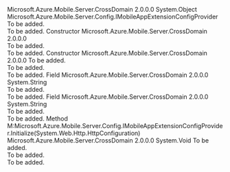 <Type Name="CrossDomainExtensionConfigProvider" FullName="Microsoft.Azure.Mobile.Server.CrossDomain.Config.CrossDomainExtensionConfigProvider">
  <TypeSignature Language="C#" Value="public class CrossDomainExtensionConfigProvider : Microsoft.Azure.Mobile.Server.Config.IMobileAppExtensionConfigProvider" />
  <TypeSignature Language="ILAsm" Value=".class public auto ansi beforefieldinit CrossDomainExtensionConfigProvider extends System.Object implements class Microsoft.Azure.Mobile.Server.Config.IMobileAppExtensionConfigProvider" />
  <TypeSignature Language="DocId" Value="T:Microsoft.Azure.Mobile.Server.CrossDomain.Config.CrossDomainExtensionConfigProvider" />
  <TypeSignature Language="VB.NET" Value="Public Class CrossDomainExtensionConfigProvider&#xA;Implements IMobileAppExtensionConfigProvider" />
  <TypeSignature Language="F#" Value="type CrossDomainExtensionConfigProvider = class&#xA;    interface IMobileAppExtensionConfigProvider" />
  <AssemblyInfo>
    <AssemblyName>Microsoft.Azure.Mobile.Server.CrossDomain</AssemblyName>
    <AssemblyVersion>2.0.0.0</AssemblyVersion>
  </AssemblyInfo>
  <Base>
    <BaseTypeName>System.Object</BaseTypeName>
  </Base>
  <Interfaces>
    <Interface>
      <InterfaceName>Microsoft.Azure.Mobile.Server.Config.IMobileAppExtensionConfigProvider</InterfaceName>
    </Interface>
  </Interfaces>
  <Docs>
    <summary>To be added.</summary>
    <remarks>To be added.</remarks>
  </Docs>
  <Members>
    <Member MemberName=".ctor">
      <MemberSignature Language="C#" Value="public CrossDomainExtensionConfigProvider ();" />
      <MemberSignature Language="ILAsm" Value=".method public hidebysig specialname rtspecialname instance void .ctor() cil managed" />
      <MemberSignature Language="DocId" Value="M:Microsoft.Azure.Mobile.Server.CrossDomain.Config.CrossDomainExtensionConfigProvider.#ctor" />
      <MemberSignature Language="VB.NET" Value="Public Sub New ()" />
      <MemberType>Constructor</MemberType>
      <AssemblyInfo>
        <AssemblyName>Microsoft.Azure.Mobile.Server.CrossDomain</AssemblyName>
        <AssemblyVersion>2.0.0.0</AssemblyVersion>
      </AssemblyInfo>
      <Parameters />
      <Docs>
        <summary>To be added.</summary>
        <remarks>To be added.</remarks>
      </Docs>
    </Member>
    <Member MemberName=".ctor">
      <MemberSignature Language="C#" Value="public CrossDomainExtensionConfigProvider (System.Collections.Generic.IEnumerable&lt;string&gt; domains);" />
      <MemberSignature Language="ILAsm" Value=".method public hidebysig specialname rtspecialname instance void .ctor(class System.Collections.Generic.IEnumerable`1&lt;string&gt; domains) cil managed" />
      <MemberSignature Language="DocId" Value="M:Microsoft.Azure.Mobile.Server.CrossDomain.Config.CrossDomainExtensionConfigProvider.#ctor(System.Collections.Generic.IEnumerable{System.String})" />
      <MemberSignature Language="VB.NET" Value="Public Sub New (domains As IEnumerable(Of String))" />
      <MemberSignature Language="F#" Value="new Microsoft.Azure.Mobile.Server.CrossDomain.Config.CrossDomainExtensionConfigProvider : seq&lt;string&gt; -&gt; Microsoft.Azure.Mobile.Server.CrossDomain.Config.CrossDomainExtensionConfigProvider" Usage="new Microsoft.Azure.Mobile.Server.CrossDomain.Config.CrossDomainExtensionConfigProvider domains" />
      <MemberType>Constructor</MemberType>
      <AssemblyInfo>
        <AssemblyName>Microsoft.Azure.Mobile.Server.CrossDomain</AssemblyName>
        <AssemblyVersion>2.0.0.0</AssemblyVersion>
      </AssemblyInfo>
      <Parameters>
        <Parameter Name="domains" Type="System.Collections.Generic.IEnumerable&lt;System.String&gt;" />
      </Parameters>
      <Docs>
        <param name="domains">To be added.</param>
        <summary>To be added.</summary>
        <remarks>To be added.</remarks>
      </Docs>
    </Member>
    <Member MemberName="CrossDomainBridgeRouteName">
      <MemberSignature Language="C#" Value="public const string CrossDomainBridgeRouteName;" />
      <MemberSignature Language="ILAsm" Value=".field public static literal string CrossDomainBridgeRouteName" />
      <MemberSignature Language="DocId" Value="F:Microsoft.Azure.Mobile.Server.CrossDomain.Config.CrossDomainExtensionConfigProvider.CrossDomainBridgeRouteName" />
      <MemberSignature Language="VB.NET" Value="Public Const CrossDomainBridgeRouteName As String " />
      <MemberSignature Language="F#" Value="val mutable CrossDomainBridgeRouteName : string" Usage="Microsoft.Azure.Mobile.Server.CrossDomain.Config.CrossDomainExtensionConfigProvider.CrossDomainBridgeRouteName" />
      <MemberType>Field</MemberType>
      <AssemblyInfo>
        <AssemblyName>Microsoft.Azure.Mobile.Server.CrossDomain</AssemblyName>
        <AssemblyVersion>2.0.0.0</AssemblyVersion>
      </AssemblyInfo>
      <ReturnValue>
        <ReturnType>System.String</ReturnType>
      </ReturnValue>
      <Docs>
        <summary>To be added.</summary>
        <remarks>To be added.</remarks>
      </Docs>
    </Member>
    <Member MemberName="CrossDomainLoginReceiverRouteName">
      <MemberSignature Language="C#" Value="public const string CrossDomainLoginReceiverRouteName;" />
      <MemberSignature Language="ILAsm" Value=".field public static literal string CrossDomainLoginReceiverRouteName" />
      <MemberSignature Language="DocId" Value="F:Microsoft.Azure.Mobile.Server.CrossDomain.Config.CrossDomainExtensionConfigProvider.CrossDomainLoginReceiverRouteName" />
      <MemberSignature Language="VB.NET" Value="Public Const CrossDomainLoginReceiverRouteName As String " />
      <MemberSignature Language="F#" Value="val mutable CrossDomainLoginReceiverRouteName : string" Usage="Microsoft.Azure.Mobile.Server.CrossDomain.Config.CrossDomainExtensionConfigProvider.CrossDomainLoginReceiverRouteName" />
      <MemberType>Field</MemberType>
      <AssemblyInfo>
        <AssemblyName>Microsoft.Azure.Mobile.Server.CrossDomain</AssemblyName>
        <AssemblyVersion>2.0.0.0</AssemblyVersion>
      </AssemblyInfo>
      <ReturnValue>
        <ReturnType>System.String</ReturnType>
      </ReturnValue>
      <Docs>
        <summary>To be added.</summary>
        <remarks>To be added.</remarks>
      </Docs>
    </Member>
    <Member MemberName="Initialize">
      <MemberSignature Language="C#" Value="public void Initialize (System.Web.Http.HttpConfiguration config);" />
      <MemberSignature Language="ILAsm" Value=".method public hidebysig newslot virtual instance void Initialize(class System.Web.Http.HttpConfiguration config) cil managed" />
      <MemberSignature Language="DocId" Value="M:Microsoft.Azure.Mobile.Server.CrossDomain.Config.CrossDomainExtensionConfigProvider.Initialize(System.Web.Http.HttpConfiguration)" />
      <MemberSignature Language="VB.NET" Value="Public Sub Initialize (config As HttpConfiguration)" />
      <MemberSignature Language="F#" Value="abstract member Initialize : System.Web.Http.HttpConfiguration -&gt; unit&#xA;override this.Initialize : System.Web.Http.HttpConfiguration -&gt; unit" Usage="crossDomainExtensionConfigProvider.Initialize config" />
      <MemberType>Method</MemberType>
      <Implements>
        <InterfaceMember>M:Microsoft.Azure.Mobile.Server.Config.IMobileAppExtensionConfigProvider.Initialize(System.Web.Http.HttpConfiguration)</InterfaceMember>
      </Implements>
      <AssemblyInfo>
        <AssemblyName>Microsoft.Azure.Mobile.Server.CrossDomain</AssemblyName>
        <AssemblyVersion>2.0.0.0</AssemblyVersion>
      </AssemblyInfo>
      <ReturnValue>
        <ReturnType>System.Void</ReturnType>
      </ReturnValue>
      <Parameters>
        <Parameter Name="config" Type="System.Web.Http.HttpConfiguration" />
      </Parameters>
      <Docs>
        <param name="config">To be added.</param>
        <summary>To be added.</summary>
        <remarks>To be added.</remarks>
      </Docs>
    </Member>
  </Members>
</Type>